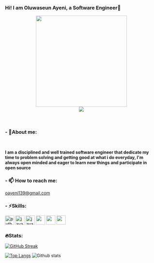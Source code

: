 ### Hi! I am Oluwaseun Ayeni, a Software Engineer👋

<div align="">
<div id="header" align="center">
    <img src="https://user-images.githubusercontent.com/78281232/186422263-819e853a-95ef-48a1-b45b-d40de45fb7ce.png" height="300" />
</div>

  

<div id="badges" align="center">
    <a href="https://www.linkedin.com/in/ayeni-oluwaseun-7080501b7/"><img src="https://img.shields.io/badge/LinkedIn-blue?logo=linkedin&logoColor=white&style=for-the-badge" /></a>
<!--     <a href=""><img src="https://img.shields.io/badge/Twitter-blue?logo=twitter&logoColor=white&style=for-the-badge" /></a> -->
</div>


<br>

<!-- - 🔭 I’m currently working on ...
- 🌱 I’m currently learning ... -->
<!-- - 👯 I’m looking to collaborate on ...
- 🤔 I’m looking for help with ... -->
  <br>
  
### **- 💬About me:**
  <br>
  
**I am a disciplined and well trained software engineer that dedicate my time to problem solving and getting good at what i do everyday, I'm always open minded and eager to learn new things and participate in open source**
  <br>
  
### **- 📫 How to reach me:**
  oayeni139@gmail.com
  <br>
  

<!-- - 😄 Pronouns: ... -->
  
  
### **- ⚡Skills:**


<img src="https://user-images.githubusercontent.com/78281232/186423726-fe174c1b-9ac0-4482-9cc2-d4d0ce172837.png" alt="python" width="30"/>
<img src="https://user-images.githubusercontent.com/78281232/186424051-180ffa35-abf8-4dc4-85c8-28d149cb756d.png" alt="java" width="30"/>  
 <img src="https://user-images.githubusercontent.com/78281232/186424064-afd265b4-c755-4699-a578-50782877412f.png" alt="javascript" width="30"/> 
<img src="https://encrypted-tbn0.gstatic.com/images?q=tbn:ANd9GcQghvcCI3_buV94HmXOYyJYtwKXDXDZMl55NSGgFZtQ7mUr7pBj78NeL2BJv7c8hGaJ_3A&usqp=CAU" width=30 >
  
  <img src="https://encrypted-tbn0.gstatic.com/images?q=tbn:ANd9GcTEc_yYCT99Dnpaprgy1xWXbL6Z8oxirOIm9B2Thbx5J9-_pieqtNxsQKoeRU3UkggToCI&usqp=CAU" width=30 >
            
  <img src="https://encrypted-tbn0.gstatic.com/images?q=tbn:ANd9GcTx3wRgiCbcUzd9XXH3EL4rHE5JMEgQBO3nqwxF5-P-IRSjSDvEz1vFfIraAVwZfkCftvE&usqp=CAU" width=30 >
  
### **🔥Stats:**

[![GitHub Streak](http://github-readme-streak-stats.herokuapp.com?user=Oluwaseun-ayeni&theme=radical&hide_border=true&date_format=j%20M%5B%20Y%5D)](https://git.io/streak-stats)

[![Top Langs](https://github-readme-stats.vercel.app/api/top-langs/?username=Oluwaseun-ayeni&theme=radical&langs_count=8&hide_border=true)](https://github.com/anuraghazra/github-readme-stats)
![Github stats](https://github-readme-stats.vercel.app/api?username=Oluwaseun-ayeni&theme=highcontrast&show_icons=true&count_private=true)
## <br>



